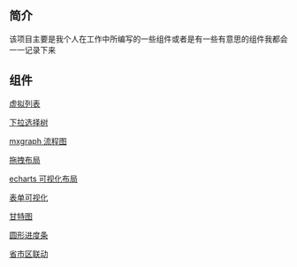 ## 简介

该项目主要是我个人在工作中所编写的一些组件或者是有一些有意思的组件我都会一一记录下来

## 组件

<p>

[虚拟列表](http://whenthemorningdark.gitee.io/vue-kafei-admin/#/components/virtualList)

</p>

<p>

[下拉选择树](http://whenthemorningdark.gitee.io/vue-kafei-admin/#/components/treeSelect)

</p>

<p>

[mxgraph 流程图](http://whenthemorningdark.gitee.io/vue-kafei-admin/#/dataView/index)

</p>

<p>

[拖拽布局](http://whenthemorningdark.gitee.io/vue-kafei-admin/#/dataView/draggbleLayout)

</p>

<p>

[echarts 可视化布局](http://whenthemorningdark.gitee.io/vue-kafei-admin/#/dataView/echarts)

</p>

<p>

[表单可视化](http://whenthemorningdark.gitee.io/vue-kafei-admin/#/dataView/form)

</p>

<p>

[甘特图](http://whenthemorningdark.gitee.io/vue-kafei-admin/#/dataView/gantt)

</p>

<p>

[圆形进度条](http://whenthemorningdark.gitee.io/vue-kafei-admin/#/dataView/circle)

</p>
<p>

[省市区联动](https://github.com/whenTheMorningDark/vue-kai-admin/blob/master/src/components/selectProvince/index.vue)

</p>
